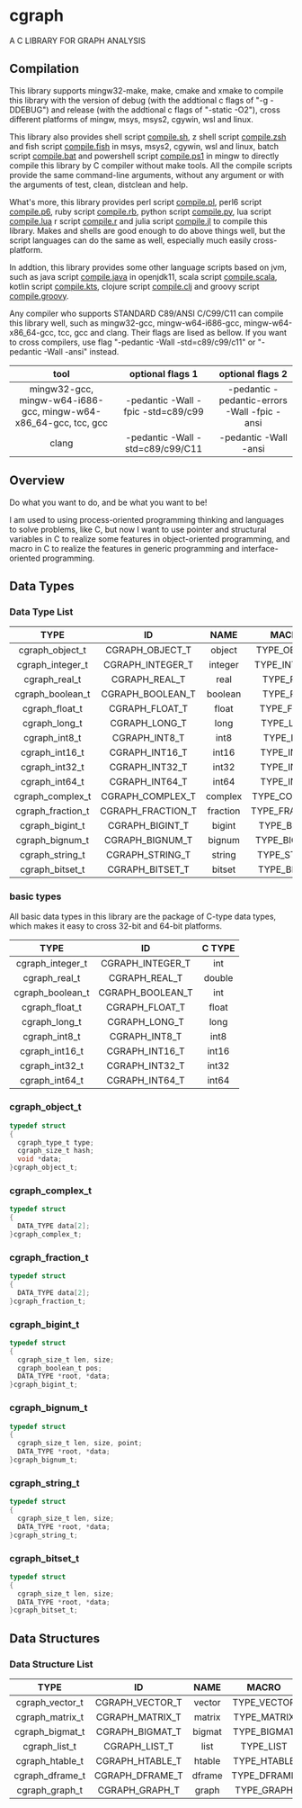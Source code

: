 # cgraph

A C LIBRARY FOR GRAPH ANALYSIS

## Compilation

This library supports mingw32-make, make, cmake and xmake to compile this library with the version of debug (with the addtional c flags of "-g -DDEBUG") and release (with the addtional c flags of "-static -O2"), cross different platforms of mingw, msys, msys2, cgywin, wsl and linux.

This library also provides shell script [compile.sh](./compile.sh), z shell script [compile.zsh](./compile.zsh) and fish script [compile.fish](./compile.fish) in msys, msys2, cgywin, wsl and linux, batch script [compile.bat](./compile.bat) and powershell script [compile.ps1](./compile.ps1) in mingw to directly compile this library by C compiler without make tools. All the compile scripts provide the same command-line arguments, without any argument or with the arguments of test, clean, distclean and help.

What's more, this library provides perl script [compile.pl](./compile.pl), perl6 script [compile.p6](./compile.p6), ruby script [compile.rb](./compile.rb), python script [compile.py](./compile.py), lua script [compile.lua](./compile.lua) r script [compile.r](./compile.r) and julia script [compile.jl](./compile.jl) to compile this library. Makes and shells are good enough to do above things well, but the script languages can do the same as well, especially much easily cross-platform.

In addtion, this library provides some other language scripts based on jvm, such as java script [compile.java](./compile.java) in openjdk11, scala script [compile.scala](./compile.scala), kotlin script [compile.kts](./compile.kts), clojure script [compile.clj](./compile.clj) and groovy script [compile.groovy](./compile.groovy).

Any compiler who supports STANDARD C89/ANSI C/C99/C11 can compile this library well, such as mingw32-gcc, mingw-w64-i686-gcc, mingw-w64-x86_64-gcc, tcc, gcc and clang. Their flags are lised as bellow. If you want to cross compilers, use flag "-pedantic -Wall -std=c89/c99/c11" or "-pedantic -Wall -ansi" instead.

| tool | optional flags 1 | optional flags 2 |
| :-: | :-: | :-: |
| mingw32-gcc, mingw-w64-i686-gcc, mingw-w64-x86_64-gcc, tcc, gcc | -pedantic -Wall -fpic -std=c89/c99 | -pedantic -pedantic-errors -Wall -fpic -ansi |
| clang |  -pedantic -Wall -std=c89/c99/C11 | -pedantic -Wall -ansi |

## Overview

Do what you want to do, and be what you want to be!

I am used to using process-oriented programming thinking and languages to solve problems, like C, but now I want to use pointer and structural variables in C to realize some features in object-oriented programming, and macro in C to realize the features in generic programming and interface-oriented programming.

## Data Types

### Data Type List

| TYPE | ID | NAME | MACRO | DESCRIPTION |
| :-: | :-: | :-: | :-: | :-: |
| cgraph_object_t | CGRAPH_OBJECT_T | object | TYPE_OBJECT |  |
| cgraph_integer_t | CGRAPH_INTEGER_T | integer | TYPE_INTEGER | |
| cgraph_real_t | CGRAPH_REAL_T | real | TYPE_REAL | |
| cgraph_boolean_t | CGRAPH_BOOLEAN_T | boolean | TYPE_REAL |
| cgraph_float_t | CGRAPH_FLOAT_T | float | TYPE_FLOAT | |
| cgraph_long_t | CGRAPH_LONG_T | long | TYPE_LONG | |
| cgraph_int8_t | CGRAPH_INT8_T | int8 | TYPE_INT8 | |
| cgraph_int16_t | CGRAPH_INT16_T | int16 | TYPE_INT16 | |
| cgraph_int32_t | CGRAPH_INT32_T | int32 | TYPE_INT32 | |
| cgraph_int64_t | CGRAPH_INT64_T | int64 | TYPE_INT64 | |
| cgraph_complex_t | CGRAPH_COMPLEX_T | complex | TYPE_COMPLEX | |
| cgraph_fraction_t | CGRAPH_FRACTION_T | fraction | TYPE_FRACTION | |
| cgraph_bigint_t | CGRAPH_BIGINT_T | bigint | TYPE_BIGINT | |
| cgraph_bignum_t | CGRAPH_BIGNUM_T | bignum | TYPE_BIGNUM | |
| cgraph_string_t | CGRAPH_STRING_T | string | TYPE_STRING | |
| cgraph_bitset_t | CGRAPH_BITSET_T | bitset | TYPE_BITSET | |

### basic types

All basic data types in this library are the package of C-type data types, which makes it easy to cross 32-bit and 64-bit platforms.

| TYPE | ID | C TYPE |
| :-: | :-: | :-: |
| cgraph_integer_t | CGRAPH_INTEGER_T | int |
| cgraph_real_t | CGRAPH_REAL_T | double |
| cgraph_boolean_t | CGRAPH_BOOLEAN_T | int |
| cgraph_float_t | CGRAPH_FLOAT_T | float |
| cgraph_long_t | CGRAPH_LONG_T | long |
| cgraph_int8_t | CGRAPH_INT8_T | int8 |
| cgraph_int16_t | CGRAPH_INT16_T | int16 |
| cgraph_int32_t | CGRAPH_INT32_T | int32 |
| cgraph_int64_t | CGRAPH_INT64_T | int64 |



### cgraph_object_t

``` c
typedef struct 
{
  cgraph_type_t type;
  cgraph_size_t hash;
  void *data;
}cgraph_object_t;
```

### cgraph_complex_t

``` c
typedef struct 
{
  DATA_TYPE data[2];
}cgraph_complex_t;
```

### cgraph_fraction_t

``` c
typedef struct 
{
  DATA_TYPE data[2];
}cgraph_fraction_t;
```

### cgraph_bigint_t

``` c
typedef struct 
{
  cgraph_size_t len, size;
  cgraph_boolean_t pos;
  DATA_TYPE *root, *data;
}cgraph_bigint_t;
```

### cgraph_bignum_t

``` c
typedef struct 
{
  cgraph_size_t len, size, point;
  DATA_TYPE *root, *data;
}cgraph_bignum_t;
```

### cgraph_string_t

``` c
typedef struct 
{
  cgraph_size_t len, size;
  DATA_TYPE *root, *data;
}cgraph_string_t;
```

### cgraph_bitset_t


``` c
typedef struct 
{
  cgraph_size_t len, size;
  DATA_TYPE *root, *data;
}cgraph_bitset_t;
```

## Data Structures

### Data Structure List

| TYPE | ID | NAME | MACRO | FUNCTION |
| :-: | :-: | :-: | :-: | :-: |
| cgraph_vector_t | CGRAPH_VECTOR_T | vector | TYPE_VECTOR |  |
| cgraph_matrix_t | CGRAPH_MATRIX_T | matrix | TYPE_MATRIX |  |
| cgraph_bigmat_t | CGRAPH_BIGMAT_T | bigmat | TYPE_BIGMAT |  |
| cgraph_list_t | CGRAPH_LIST_T | list | TYPE_LIST |  |
| cgraph_htable_t | CGRAPH_HTABLE_T | htable | TYPE_HTABLE |  |
| cgraph_dframe_t | CGRAPH_DFRAME_T | dframe | TYPE_DFRAME |  |
| cgraph_graph_t | CGRAPH_GRAPH_T | graph | TYPE_GRAPH |  |

